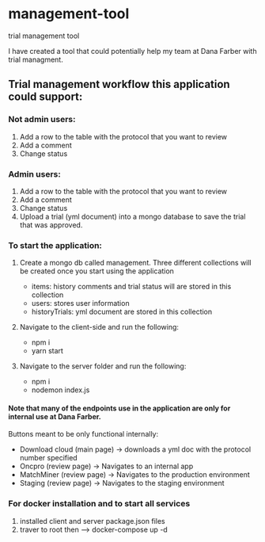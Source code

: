# management-tool
trial management tool

I have created a tool that could potentially help my team at Dana Farber with trial managment.

## Trial management workflow this application could support:

### Not admin users:

1) Add a row to the table with the protocol that you want to review
2) Add a comment
3) Change status

### Admin users:

1) Add a row to the table with the protocol that you want to review
2) Add a comment
3) Change status
4) Upload a trial (yml document) into a mongo database to save the trial that was approved.

### To start the application:

1) Create a mongo db called management. Three different collections will be created once you start using the application
    - items: history comments and trial status will are stored in this collection
    - users: stores user information
    - historyTrials: yml document are stored in this collection

2) Navigate to the client-side and run the following:
    -  npm i
    -  yarn start

3) Navigate to the server folder and run the following:
    - npm i
    - nodemon index.js

#### Note that many of the endpoints use in the application are only for internal use at Dana Farber.

Buttons meant to be only functional internally:
- Download cloud (main page) -> downloads a yml doc with the protocol number specified
- Oncpro (review page) -> Navigates to an internal app
- MatchMiner (review page) -> Navigates to the production environment
- Staging (review page) -> Navigates to the staging environment


### For docker installation and to start all services
1) installed client and server package.json files
2) traver to root then --> docker-compose up -d
